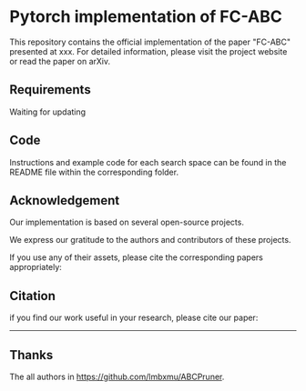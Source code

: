 # Pytorch implementation of FC-ABC 
This repository contains the official implementation of the paper "FC-ABC" presented at xxx.
For detailed information, please visit the project website or read the paper on arXiv.

## Requirements
Waiting for updating


## Code
Instructions and example code for each search space can be found in the README file within the corresponding folder.


## Acknowledgement
Our implementation is based on several open-source projects.

We express our gratitude to the authors and contributors of these projects.

If you use any of their assets, please cite the corresponding papers appropriately:

## Citation 
if you find our work useful in your research, please cite our paper:
****

## Thanks 
The all authors in https://github.com/lmbxmu/ABCPruner.
